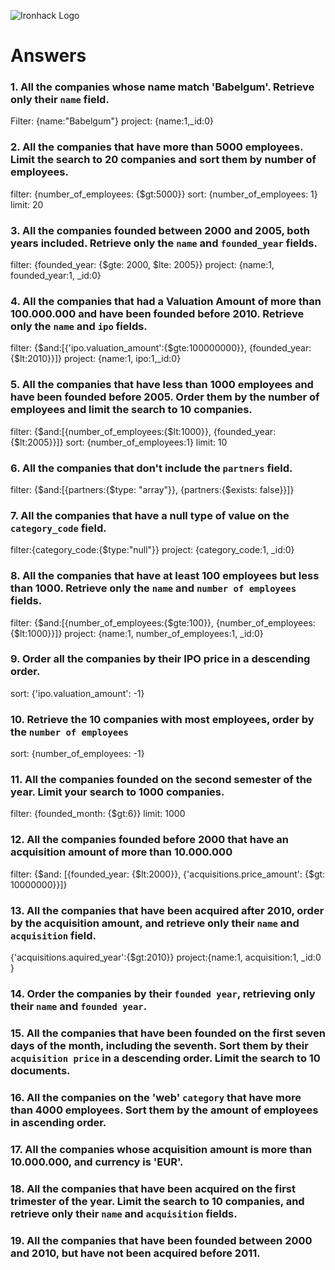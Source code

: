 ![Ironhack Logo](https://i.imgur.com/1QgrNNw.png)

# Answers

### 1. All the companies whose name match 'Babelgum'. Retrieve only their `name` field.

<!-- Your Code Goes Here -->

Filter: {name:"Babelgum"}
project: {name:1,\_id:0}

### 2. All the companies that have more than 5000 employees. Limit the search to 20 companies and sort them by **number of employees**.

filter: {number_of_employees: {$gt:5000}}
sort: {number_of_employees: 1}
limit: 20

<!-- Your Code Goes Here -->

### 3. All the companies founded between 2000 and 2005, both years included. Retrieve only the `name` and `founded_year` fields.

filter: {founded_year: {$gte: 2000, $lte: 2005}}
project: {name:1, founded_year:1, \_id:0}

<!-- Your Code Goes Here -->

### 4. All the companies that had a Valuation Amount of more than 100.000.000 and have been founded before 2010. Retrieve only the `name` and `ipo` fields.

filter: {$and:[{'ipo.valuation_amount':{$gte:100000000}}, {founded_year:{$lt:2010}}]}
project: {name:1, ipo:1,\_id:0}

<!-- Your Code Goes Here -->

### 5. All the companies that have less than 1000 employees and have been founded before 2005. Order them by the number of employees and limit the search to 10 companies.

filter: {$and:[{number_of_employees:{$lt:1000}}, {founded_year:{$lt:2005}}]}
sort: {number_of_employees:1}
limit: 10

<!-- Your Code Goes Here -->

### 6. All the companies that don't include the `partners` field.

filter: {$and:[{partners:{$type: "array"}}, {partners:{$exists: false}}]}

<!-- Your Code Goes Here -->

### 7. All the companies that have a null type of value on the `category_code` field.

filter:{category_code:{$type:"null"}}
project: {category_code:1, \_id:0}

<!-- Your Code Goes Here -->

### 8. All the companies that have at least 100 employees but less than 1000. Retrieve only the `name` and `number of employees` fields.

filter: {$and:[{number_of_employees:{$gte:100}}, {number_of_employees:{$lt:1000}}]}
project: {name:1, number_of_employees:1, \_id:0}

<!-- Your Code Goes Here -->

### 9. Order all the companies by their IPO price in a descending order.

sort: {'ipo.valuation_amount': -1}

<!-- Your Code Goes Here -->

### 10. Retrieve the 10 companies with most employees, order by the `number of employees`

sort: {number_of_employees: -1}

<!-- Your Code Goes Here -->

### 11. All the companies founded on the second semester of the year. Limit your search to 1000 companies.

filter: {founded_month: {$gt:6}}
limit: 1000

<!-- Your Code Goes Here -->

### 12. All the companies founded before 2000 that have an acquisition amount of more than 10.000.000

filter: {$and: [{founded_year: {$lt:2000}}, {'acquisitions.price_amount': {$gt: 10000000}}]}

<!-- Your Code Goes Here -->

### 13. All the companies that have been acquired after 2010, order by the acquisition amount, and retrieve only their `name` and `acquisition` field.
{'acquisitions.aquired_year':{$gt:2010}}
project:{name:1, acquisition:1, \_id:0 }

<!-- Your Code Goes Here -->

### 14. Order the companies by their `founded year`, retrieving only their `name` and `founded year`.

<!-- Your Code Goes Here -->

### 15. All the companies that have been founded on the first seven days of the month, including the seventh. Sort them by their `acquisition price` in a descending order. Limit the search to 10 documents.

<!-- Your Code Goes Here -->

### 16. All the companies on the 'web' `category` that have more than 4000 employees. Sort them by the amount of employees in ascending order.

<!-- Your Code Goes Here -->

### 17. All the companies whose acquisition amount is more than 10.000.000, and currency is 'EUR'.

<!-- Your Code Goes Here -->

### 18. All the companies that have been acquired on the first trimester of the year. Limit the search to 10 companies, and retrieve only their `name` and `acquisition` fields.

<!-- Your Code Goes Here -->

### 19. All the companies that have been founded between 2000 and 2010, but have not been acquired before 2011.

<!-- Your Code Goes Here -->

